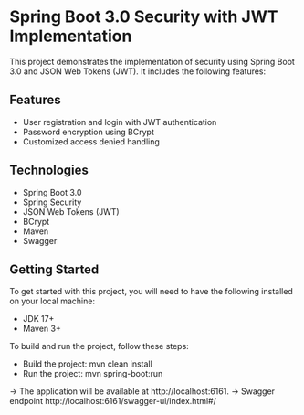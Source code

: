 # Spring Boot 3.0 Security with JWT Implementation
This project demonstrates the implementation of security using Spring Boot 3.0 and JSON Web Tokens (JWT). It includes the following features:

## Features
* User registration and login with JWT authentication
* Password encryption using BCrypt
* Customized access denied handling


## Technologies
* Spring Boot 3.0
* Spring Security
* JSON Web Tokens (JWT)
* BCrypt
* Maven
* Swagger

## Getting Started
To get started with this project, you will need to have the following installed on your local machine:

* JDK 17+
* Maven 3+


To build and run the project, follow these steps:


* Build the project: mvn clean install
* Run the project: mvn spring-boot:run

-> The application will be available at http://localhost:6161.
-> Swagger endpoint http://localhost:6161/swagger-ui/index.html#/

